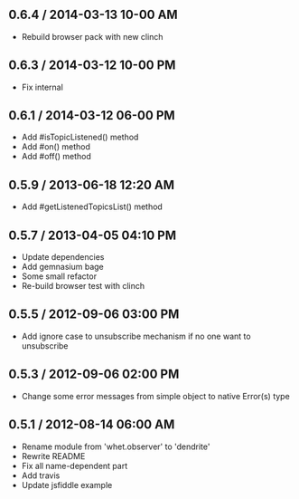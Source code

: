 ## 0.6.4 / 2014-03-13 10-00 AM

  - Rebuild browser pack with new clinch

## 0.6.3 / 2014-03-12 10-00 PM

  - Fix internal

## 0.6.1 / 2014-03-12 06-00 PM

  - Add #isTopicListened() method
  - Add #on() method
  - Add #off() method

## 0.5.9 / 2013-06-18 12:20 AM

  - Add #getListenedTopicsList() method

## 0.5.7 / 2013-04-05 04:10 PM

  - Update dependencies
  - Add gemnasium bage
  - Some small refactor
  - Re-build browser test with clinch

## 0.5.5 / 2012-09-06 03:00 PM

  - Add ignore case to unsubscribe mechanism if no one want to unsubscribe

## 0.5.3 / 2012-09-06 02:00 PM

  - Change some error messages from simple object to native Error(s) type

## 0.5.1 / 2012-08-14 06:00 AM

  - Rename module from 'whet.observer' to 'dendrite'
  - Rewrite README
  - Fix all name-dependent part
  - Add travis
  - Update jsfiddle example
